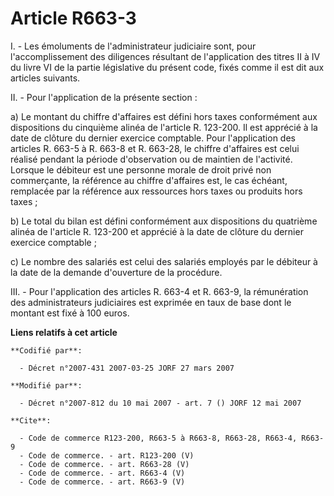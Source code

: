 # Article R663-3

I. - Les émoluments de l'administrateur judiciaire sont, pour l'accomplissement des diligences résultant de l'application des
titres II à IV du livre VI de la partie législative du présent code, fixés comme il est dit aux articles suivants.

II. - Pour l'application de la présente section :

a) Le montant du chiffre d'affaires est défini hors taxes conformément aux dispositions du cinquième alinéa de l'article R.
123-200. Il est apprécié à la date de clôture du dernier exercice comptable. Pour l'application des articles R. 663-5 à R.
663-8 et R. 663-28, le chiffre d'affaires est celui réalisé pendant la période d'observation ou de maintien de l'activité.
Lorsque le débiteur est une personne morale de droit privé non commerçante, la référence au chiffre d'affaires est, le cas
échéant, remplacée par la référence aux ressources hors taxes ou produits hors taxes ;

b) Le total du bilan est défini conformément aux dispositions du quatrième alinéa de l'article R. 123-200 et apprécié à la
date de clôture du dernier exercice comptable ;

c) Le nombre des salariés est celui des salariés employés par le débiteur à la date de la demande d'ouverture de la
procédure.

III. - Pour l'application des articles R. 663-4 et R. 663-9, la rémunération des administrateurs judiciaires est exprimée en
taux de base dont le montant est fixé à 100 euros.

**Liens relatifs à cet article**

	**Codifié par**:

	  - Décret n°2007-431 2007-03-25 JORF 27 mars 2007

	**Modifié par**:

	  - Décret n°2007-812 du 10 mai 2007 - art. 7 () JORF 12 mai 2007

	**Cite**:

	  - Code de commerce R123-200, R663-5 à R663-8, R663-28, R663-4, R663-9
	  - Code de commerce. - art. R123-200 (V)
	  - Code de commerce. - art. R663-28 (V)
	  - Code de commerce. - art. R663-4 (V)
	  - Code de commerce. - art. R663-9 (V)

